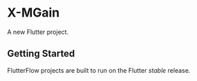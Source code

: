 # X-MGain

A new Flutter project.

## Getting Started

FlutterFlow projects are built to run on the Flutter _stable_ release.

